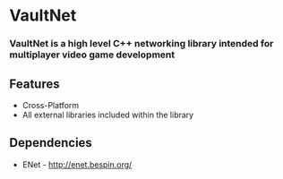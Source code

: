 # VaultNet
### VaultNet is a high level C++ networking library intended for multiplayer video game development

## Features
* Cross-Platform
* All external libraries included within the library

## Dependencies
* ENet - http://enet.bespin.org/
